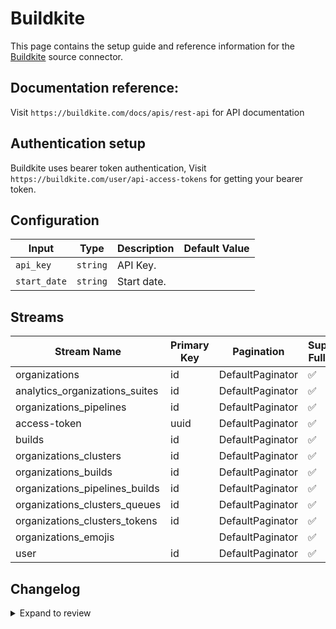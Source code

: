 # Buildkite
This page contains the setup guide and reference information for the [Buildkite](https://buildkite.com/) source connector.

## Documentation reference:
Visit `https://buildkite.com/docs/apis/rest-api` for API documentation

## Authentication setup
Buildkite uses bearer token authentication,
Visit `https://buildkite.com/user/api-access-tokens` for getting your bearer token.

## Configuration

| Input | Type | Description | Default Value |
|-------|------|-------------|---------------|
| `api_key` | `string` | API Key.  |  |
| `start_date` | `string` | Start date.  |  |

## Streams
| Stream Name | Primary Key | Pagination | Supports Full Sync | Supports Incremental |
|-------------|-------------|------------|---------------------|----------------------|
| organizations | id | DefaultPaginator | ✅ |  ✅  |
| analytics_organizations_suites | id | DefaultPaginator | ✅ |  ❌  |
| organizations_pipelines | id | DefaultPaginator | ✅ |  ✅  |
| access-token | uuid | DefaultPaginator | ✅ |  ❌  |
| builds | id | DefaultPaginator | ✅ |  ✅  |
| organizations_clusters | id | DefaultPaginator | ✅ |  ✅  |
| organizations_builds | id | DefaultPaginator | ✅ |  ✅  |
| organizations_pipelines_builds | id | DefaultPaginator | ✅ |  ✅  |
| organizations_clusters_queues | id | DefaultPaginator | ✅ |  ✅  |
| organizations_clusters_tokens | id | DefaultPaginator | ✅ |  ✅  |
| organizations_emojis |  | DefaultPaginator | ✅ |  ❌  |
| user | id | DefaultPaginator | ✅ |  ✅  |

## Changelog

<details>
  <summary>Expand to review</summary>

| Version | Date | Pull Request | Subject |
|---------| ------------ | --- | ---------------- |
| 0.0.30  | 2025-09-05 | [65966](https://github.com/airbytehq/airbyte/pull/65966) | Update to CDK v7.0.0 |
| 0.0.29  | 2025-08-23 | [65319](https://github.com/airbytehq/airbyte/pull/65319) | Update dependencies |
| 0.0.28  | 2025-08-09 | [64658](https://github.com/airbytehq/airbyte/pull/64658) | Update dependencies |
| 0.0.27  | 2025-07-26 | [63797](https://github.com/airbytehq/airbyte/pull/63797) | Update dependencies |
| 0.0.26  | 2025-07-05 | [62535](https://github.com/airbytehq/airbyte/pull/62535) | Update dependencies |
| 0.0.25  | 2025-06-28 | [62145](https://github.com/airbytehq/airbyte/pull/62145) | Update dependencies |
| 0.0.24  | 2025-06-15 | [61627](https://github.com/airbytehq/airbyte/pull/61627) | Update dependencies |
| 0.0.23  | 2025-05-24 | [60902](https://github.com/airbytehq/airbyte/pull/60902) | Update dependencies |
| 0.0.22  | 2025-05-17 | [60612](https://github.com/airbytehq/airbyte/pull/60612) | Update dependencies |
| 0.0.21  | 2025-05-10 | [59807](https://github.com/airbytehq/airbyte/pull/59807) | Update dependencies |
| 0.0.20  | 2025-05-03 | [59307](https://github.com/airbytehq/airbyte/pull/59307) | Update dependencies |
| 0.0.19  | 2025-04-26 | [57642](https://github.com/airbytehq/airbyte/pull/57642) | Update dependencies |
| 0.0.18  | 2025-04-05 | [57139](https://github.com/airbytehq/airbyte/pull/57139) | Update dependencies |
| 0.0.17  | 2025-03-29 | [56598](https://github.com/airbytehq/airbyte/pull/56598) | Update dependencies |
| 0.0.16  | 2025-03-22 | [56139](https://github.com/airbytehq/airbyte/pull/56139) | Update dependencies |
| 0.0.15  | 2025-03-08 | [55382](https://github.com/airbytehq/airbyte/pull/55382) | Update dependencies |
| 0.0.14  | 2025-03-01 | [54898](https://github.com/airbytehq/airbyte/pull/54898) | Update dependencies |
| 0.0.13  | 2025-02-22 | [54213](https://github.com/airbytehq/airbyte/pull/54213) | Update dependencies |
| 0.0.12  | 2025-02-15 | [53876](https://github.com/airbytehq/airbyte/pull/53876) | Update dependencies |
| 0.0.11  | 2025-02-08 | [53432](https://github.com/airbytehq/airbyte/pull/53432) | Update dependencies |
| 0.0.10  | 2025-02-01 | [52927](https://github.com/airbytehq/airbyte/pull/52927) | Update dependencies |
| 0.0.9   | 2025-01-25 | [52188](https://github.com/airbytehq/airbyte/pull/52188) | Update dependencies |
| 0.0.8   | 2025-01-18 | [51715](https://github.com/airbytehq/airbyte/pull/51715) | Update dependencies |
| 0.0.7   | 2025-01-11 | [51226](https://github.com/airbytehq/airbyte/pull/51226) | Update dependencies |
| 0.0.6   | 2024-12-28 | [50485](https://github.com/airbytehq/airbyte/pull/50485) | Update dependencies |
| 0.0.5   | 2024-12-21 | [50205](https://github.com/airbytehq/airbyte/pull/50205) | Update dependencies |
| 0.0.4   | 2024-12-14 | [49590](https://github.com/airbytehq/airbyte/pull/49590) | Update dependencies |
| 0.0.3   | 2024-12-12 | [49010](https://github.com/airbytehq/airbyte/pull/49010) | Update dependencies |
| 0.0.2   | 2024-10-29 | [47476](https://github.com/airbytehq/airbyte/pull/47476) | Update dependencies |
| 0.0.1   | 2024-09-11 | [45384](https://github.com/airbytehq/airbyte/pull/45384) | Initial release by [@btkcodedev](https://github.com/btkcodedev) via Connector Builder |

</details>
